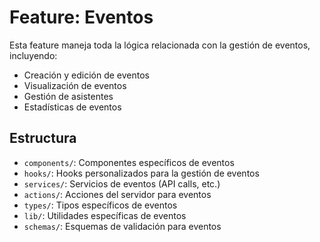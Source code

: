 # Feature: Eventos

Esta feature maneja toda la lógica relacionada con la gestión de eventos, incluyendo:

- Creación y edición de eventos
- Visualización de eventos
- Gestión de asistentes
- Estadísticas de eventos

## Estructura

- `components/`: Componentes específicos de eventos
- `hooks/`: Hooks personalizados para la gestión de eventos
- `services/`: Servicios de eventos (API calls, etc.)
- `actions/`: Acciones del servidor para eventos
- `types/`: Tipos específicos de eventos
- `lib/`: Utilidades específicas de eventos
- `schemas/`: Esquemas de validación para eventos
